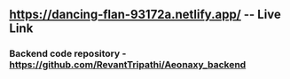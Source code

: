 ## https://dancing-flan-93172a.netlify.app/      -- Live Link 

### Backend code repository - https://github.com/RevantTripathi/Aeonaxy_backend 
